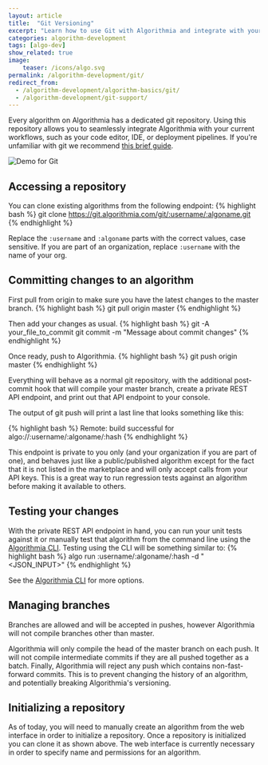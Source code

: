 ```yaml
---
layout: article
title:  "Git Versioning"
excerpt: "Learn how to use Git with Algorithmia and integrate with your current workflow."
categories: algorithm-development
tags: [algo-dev]
show_related: true
image:
    teaser: /icons/algo.svg
permalink: /algorithm-development/git/
redirect_from:
  - /algorithm-development/algorithm-basics/git/
  - /algorithm-development/git-support/
---
```


Every algorithm on Algorithmia has a dedicated git repository. Using this repository allows you to seamlessly integrate Algorithmia with your current workflows,
such as your code editor, IDE, or deployment pipelines. If you're unfamiliar with git we recommend <a rel="nofollow" target="_blank" href="http://rogerdudler.github.io/git-guide/">this brief guide</a>.

<img src="{{site.cdnurl}}{{site.baseurl}}/images/post_images/legit/legit-demo.gif" alt="Demo for Git" class="screenshot">

## Accessing a repository

You can clone existing algorithms from the following endpoint:
{% highlight bash %}
    git clone https://git.algorithmia.com/git/:username/:algoname.git
{% endhighlight %}

Replace the `:username` and `:algoname` parts with the correct values, case sensitive. If you are part of an organization,
replace `:username` with the name of your org.

## Committing changes to an algorithm

First pull from origin to make sure you have the latest changes to the master branch.
{% highlight bash %}
git pull origin master
{% endhighlight %}

Then add your changes as usual.
{% highlight bash %}
git -A your_file_to_commit
git commit -m "Message about commit changes"
{% endhighlight %}

Once ready, push to Algorithmia.
{% highlight bash %}
git push origin master
{% endhighlight %}

Everything will behave as a normal git repository, with the additional post-commit hook that will compile your master branch, create a private REST API
endpoint, and print out that API endpoint to your console.

The output of git push will print a last line that looks something like this:

{% highlight bash %}
Remote: build successful for algo://:username/:algoname/:hash
{% endhighlight %}

This endpoint is private to you only (and your organization if you are part of one), and behaves just like a public/published algorithm except
for the fact that it is not listed in the marketplace and will only accept calls from your API keys. This is a great way to run regression
tests against an algorithm before making it available to others.

## Testing your changes

With the private REST API endpoint in hand, you can run your unit tests against it or manually test that algorithm from the command
line using the <a href="https://github.com/algorithmiaio/algorithmia-cli">Algorithmia CLI</a>. Testing using the CLI will be
something similar to:
{% highlight bash %}
algo run :username/:algoname/:hash -d "<JSON_INPUT>"
{% endhighlight %}

See the <a href="https://github.com/algorithmiaio/algorithmia-cli">Algorithmia CLI</a> for more options.

## Managing branches

Branches are allowed and will be accepted in pushes, however Algorithmia will not compile branches other than master.

Algorithmia will only compile the head of the master branch on each push. It will not compile intermediate commits
if they are all pushed together as a batch. Finally, Algorithmia will reject any push which contains non-fast-forward commits.
This is to prevent changing the history of an algorithm, and potentially breaking Algorithmia's versioning.

## Initializing a repository

As of today, you will need to manually create an algorithm from the web interface in order to initialize a repository. Once a
repository is initialized you can clone it as shown above. The web interface is currently necessary in order to specify name
and permissions for an algorithm.
